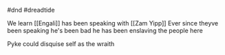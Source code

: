 #dnd #dreadtide 

We learn [[Engali]] has been speaking with [[Zam Yipp]] 
Ever since theyve been speaking he's been bad
he has been enslaving the people here

Pyke could disquise self as the wraith